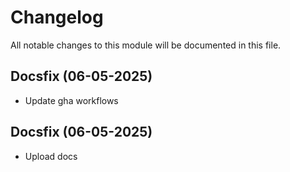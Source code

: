 # Changelog

All notable changes to this module will be documented in this file.

## Docsfix (06-05-2025)
* Update gha workflows

## Docsfix (06-05-2025)
* Upload docs
